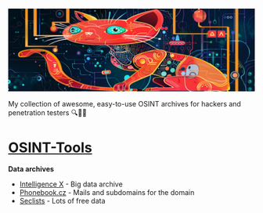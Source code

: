 ![Alt text](https://github.com/pMiszkin/AI-Tools/blob/main/ai-banner.png "AI banner")

My collection of awesome, easy-to-use OSINT archives for hackers and penetration testers 🔍🧙‍♂️

# [OSINT-Tools](https://github.com/pMiszkin/OSINT-Online-Resources/)
<strong>Data archives</strong>
- [Intelligence X](https://intelx.io/) - Big data archive
- [Phonebook.cz](https://phonebook.cz/) - Mails and subdomains for the domain
- [Seclists](https://github.com/danielmiessler/SecLists) - Lots of free data
